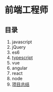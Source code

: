 # 前端工程师

## 目录

1. javascript
2. jQuery
3. es6
4. [typescript](./ts.md)
5. vue
6. angular
7. react
8. node
9. [项目总结](./0.md)
